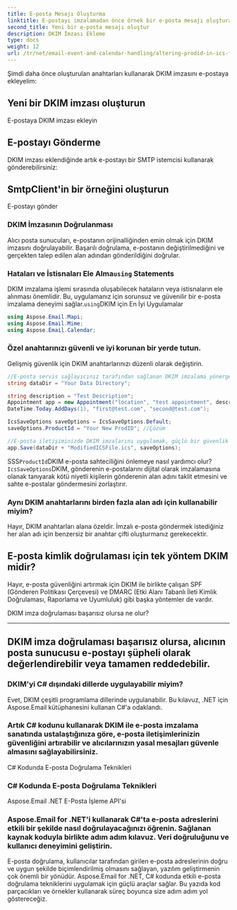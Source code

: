```yaml
---
title: E-posta Mesajı Oluşturma
linktitle: E-postayı imzalamadan önce örnek bir e-posta mesajı oluşturalım:
second_title: Yeni bir e-posta mesajı oluştur
description: DKIM İmzası Ekleme
type: docs
weight: 12
url: /tr/net/email-event-and-calendar-handling/altering-prodid-in-ics-files-with-csharp/
---
```


Şimdi daha önce oluşturulan anahtarları kullanarak DKIM imzasını e-postaya ekleyelim:

##  Yeni bir DKIM imzası oluşturun

E-postaya DKIM imzası ekleyin

## E-postayı Gönderme

DKIM imzası eklendiğinde artık e-postayı bir SMTP istemcisi kullanarak gönderebilirsiniz:

##  SmtpClient'in bir örneğini oluşturun

 E-postayı gönder

### DKIM İmzasının Doğrulanması

Alıcı posta sunucuları, e-postanın orijinalliğinden emin olmak için DKIM imzasını doğrulayabilir. Başarılı doğrulama, e-postanın değiştirilmediğini ve gerçekten talep edilen alan adından gönderildiğini doğrular.

### Hataları ve İstisnaları Ele Alma`using` Statements

DKIM imzalama işlemi sırasında oluşabilecek hataların veya istisnaların ele alınması önemlidir. Bu, uygulamanız için sorunsuz ve güvenilir bir e-posta imzalama deneyimi sağlar.`using`DKIM için En İyi Uygulamalar

```csharp
using Aspose.Email.Mapi;
using Aspose.Email.Mime;
using Aspose.Email.Calendar;
```

### Özel anahtarınızı güvenli ve iyi korunan bir yerde tutun.

Gelişmiş güvenlik için DKIM anahtarlarınızı düzenli olarak değiştirin.

```csharp
//E-posta servis sağlayıcınız tarafından sağlanan DKIM imzalama yönergelerini izleyin.
string dataDir = "Your Data Directory";

string description = "Test Description";
Appointment app = new Appointment("location", "test appointment", description, DateTime.Today,
DateTime.Today.AddDays(1), "first@test.com", "second@test.com");

IcsSaveOptions saveOptions = IcsSaveOptions.Default;
saveOptions.ProductId = "Your New ProdID"; //Çözüm

//E-posta iletişiminizde DKIM imzalarını uygulamak, güçlü bir güvenlik ve güven katmanı ekler. Bu adım adım kılavuzu takip ederek, C# kodunu ve Aspose.Email for .NET kullanarak DKIM ile e-postaları nasıl imzalayacağınızı öğrendiniz.
app.Save(dataDir + "ModifiedICSFile.ics", saveOptions);
```

SSS`ProductId`DKIM e-posta sahteciliğini önlemeye nasıl yardımcı olur?`IcsSaveOptions`DKIM, gönderenin e-postalarını dijital olarak imzalamasına olanak tanıyarak kötü niyetli kişilerin gönderenin alan adını taklit etmesini ve sahte e-postalar göndermesini zorlaştırır.

### Aynı DKIM anahtarlarını birden fazla alan adı için kullanabilir miyim?

Hayır, DKIM anahtarları alana özeldir. İmzalı e-posta göndermek istediğiniz her alan adı için benzersiz bir anahtar çifti oluşturmanız gerekecektir.

## E-posta kimlik doğrulaması için tek yöntem DKIM midir?

Hayır, e-posta güvenliğini artırmak için DKIM ile birlikte çalışan SPF (Gönderen Politikası Çerçevesi) ve DMARC (Etki Alanı Tabanlı İleti Kimlik Doğrulaması, Raporlama ve Uyumluluk) gibi başka yöntemler de vardır.

DKIM imza doğrulaması başarısız olursa ne olur?

---

## DKIM imza doğrulaması başarısız olursa, alıcının posta sunucusu e-postayı şüpheli olarak değerlendirebilir veya tamamen reddedebilir.

### DKIM'yi C# dışındaki dillerde uygulayabilir miyim?

Evet, DKIM çeşitli programlama dillerinde uygulanabilir. Bu kılavuz, .NET için Aspose.Email kütüphanesini kullanan C#'a odaklandı.

### Artık C# kodunu kullanarak DKIM ile e-posta imzalama sanatında ustalaştığınıza göre, e-posta iletişimlerinizin güvenliğini artırabilir ve alıcılarınızın yasal mesajları güvenle almasını sağlayabilirsiniz.

 C# Kodunda E-posta Doğrulama Teknikleri

###  C# Kodunda E-posta Doğrulama Teknikleri

 Aspose.Email .NET E-Posta İşleme API'si

###  Aspose.Email for .NET'i kullanarak C#'ta e-posta adreslerini etkili bir şekilde nasıl doğrulayacağınızı öğrenin. Sağlanan kaynak koduyla birlikte adım adım kılavuz. Veri doğruluğunu ve kullanıcı deneyimini geliştirin.

E-posta doğrulama, kullanıcılar tarafından girilen e-posta adreslerinin doğru ve uygun şekilde biçimlendirilmiş olmasını sağlayan, yazılım geliştirmenin çok önemli bir yönüdür. Aspose.Email for .NET, C# kodunda etkili e-posta doğrulama tekniklerini uygulamak için güçlü araçlar sağlar. Bu yazıda kod parçacıkları ve örnekler kullanarak süreç boyunca size adım adım yol göstereceğiz.